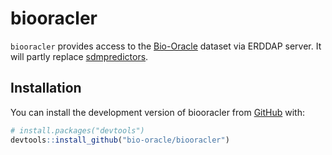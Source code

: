 
<!-- README.md is generated from README.Rmd. Please edit that file -->

# biooracler

<!-- badges: start -->
<!-- badges: end -->

`biooracler` provides access to the
[Bio-Oracle](https://bio-oracle.org/) dataset via ERDDAP server. It will
partly replace
[sdmpredictors](https://github.com/lifewatch/sdmpredictors).

## Installation

You can install the development version of biooracler from
[GitHub](https://github.com/) with:

``` r
# install.packages("devtools")
devtools::install_github("bio-oracle/biooracler")
```
